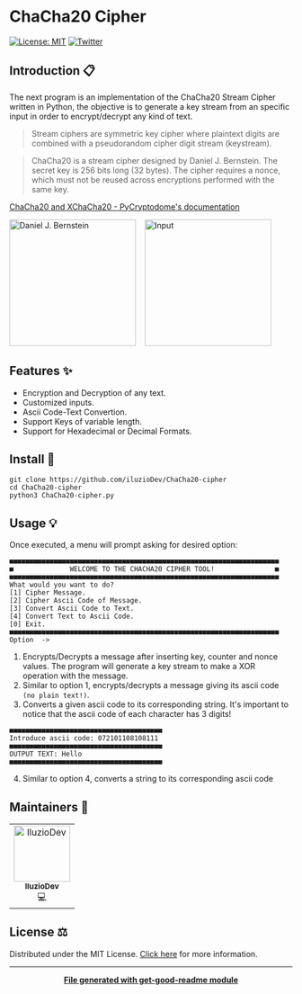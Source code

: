 # ChaCha20 Cipher

[![License: MIT](https://img.shields.io/badge/License-MIT-yellow.svg)](https://opensource.org/licenses/MIT)
[![Twitter](https://img.shields.io/twitter/follow/luctstt.svg?label=Follow&style=social)](https://twitter.com/iluzioDev)

## Introduction 📋

The next program is an implementation of the ChaCha20 Stream Cipher written in Python, the objective is to generate a key stream from an specific input in order to encrypt/decrypt any kind of text.

> Stream ciphers are symmetric key cipher where plaintext digits are combined with a pseudorandom cipher digit stream (keystream). 

> ChaCha20 is a stream cipher designed by Daniel J. Bernstein. The secret key is 256 bits long (32 bytes). The cipher requires a nonce, which must not be reused across encryptions performed with the same key.

[ChaCha20 and XChaCha20 - PyCryptodome's documentation](https://pycryptodome.readthedocs.io/en/latest/src/cipher/chacha20.html)

<p float="left">
	<img src="https://upload.wikimedia.org/wikipedia/commons/1/1a/Dan_Bernstein_27C3.jpg" alt="Daniel J. Bernstein" height="225px">&nbsp;&nbsp;&nbsp;
  <img src="https://xilinx.github.io/Vitis_Libraries/security/2019.2/_images/chacha.png" alt="Input" height="225px">
</p>

## Features ✨

* Encryption and Decryption of any text.
* Customized inputs.
* Ascii Code-Text Convertion.
* Support Keys of variable length.
* Support for Hexadecimal or Decimal Formats.

## Install 🔧

```
git clone https://github.com/iluzioDev/ChaCha20-cipher
cd ChaCha20-cipher
python3 ChaCha20-cipher.py
```

## Usage 💡

Once executed, a menu will prompt asking for desired option:

```
■■■■■■■■■■■■■■■■■■■■■■■■■■■■■■■■■■■■■■■■■■■■■■■■■■■■■■■■■■■■■■■■■■■
■              WELCOME TO THE CHACHA20 CIPHER TOOL!               ■
■■■■■■■■■■■■■■■■■■■■■■■■■■■■■■■■■■■■■■■■■■■■■■■■■■■■■■■■■■■■■■■■■■■
What would you want to do?
[1] Cipher Message.
[2] Cipher Ascii Code of Message.
[3] Convert Ascii Code to Text.
[4] Convert Text to Ascii Code.
[0] Exit.
■■■■■■■■■■■■■■■■■■■■■■■■■■■■■■■■■■■■■■■■■■■■■■■■■■■■■■■■■■■■■■■■■■■
Option  ->
```

1. Encrypts/Decrypts a message after inserting key, counter and nonce values. The program will generate a key stream to make a XOR operation with the message.
2. Similar to option 1, encrypts/decrypts a message giving its ascii code ```(no plain text!)```.
3. Converts a given ascii code to its corresponding string. It's important to notice that the ascii code of each character has 3 digits!
  ```
  ■■■■■■■■■■■■■■■■■■■■■■■■■■■■■■■■■■■■■■
  Introduce ascii code: 072101108108111
  ■■■■■■■■■■■■■■■■■■■■■■■■■■■■■■■■■■■■■■
  OUTPUT TEXT: Hello
  ■■■■■■■■■■■■■■■■■■■■■■■■■■■■■■■■■■■■■■
   ```
4. Similar to option 4, converts a string to its corresponding ascii code

## Maintainers 👷

<table>
  <tr>
    <td align="center"><a href="https://github.com/iluzioDev"><img src="https://avatars.githubusercontent.com/u/45295283?v=4" width="100px;" alt="IluzioDev"/><br /><sub><b>IluzioDev</b></sub></a><br />💻</td>
  </tr>
</table>

## License ⚖️

Distributed under the MIT License. [Click here](LICENSE.md) for more information.

---
<div align="center">
	<b>
		<a href="https://www.npmjs.com/package/get-good-readme">File generated with get-good-readme module</a>
	</b>
</div>
